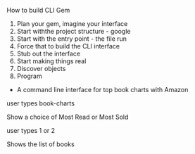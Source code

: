 How to build CLI Gem 

1. Plan your gem, imagine your interface 
2. Start withthe project structure - google 
3. Start with the entry point - the file run 
4. Force that to build the CLI interface
5. Stub out the interface 
6. Start making things real 
7. Discover objects
8. Program 


- A command line interface for top book charts with Amazon 

user types book-charts

Show a choice of Most Read or Most Sold 


user types 1 or 2

Shows the list of books 

